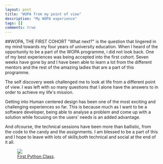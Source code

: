 ```yaml
---
layout: post
title: "WOPA from my point of view"
description: "My WOPA experience"
tags: []
comments: true
---
```

##WOPA, THE FIRST COHORT
"What next?" is the question that lingered in my mind towards my four years of university education. When I heard of the opportunity to be a part of the WOPA programme, i did not look back. One of my best experiences was being accepted into the first cohort. Seven weeks have gone by and I have been able to learn a lot from the different mentors and the rest of the amazing ladies that are a part of this programme.

The self discovery week challenged me to look at life from a different point of view. I was left with so many questions that I alone have the answers to in order to achieve my life's mission. 

Getting into Human centered design has been one of the most exciting and challenging experiences so far. This is because much as I want to be a software developer, being able to analyse a problem and come up with a solution while focusing on the users' needs is an added advantage.

And ofcourse, the technical sessions have been more than ballistic, from the code to the candy and the assignments.
I am blessed to be a part of this and I hope to leave with lots of skills;both technical and social at the end of it all.

<figure>
	<a href="http://wopaoutbox.github.io/images/IMAG0031.jpg
"><img src="http://wopaoutbox.github.io/images/emily.jpg
"></a>
	<figcaption><a href="http://wopaoutbox.github.io/images/IMAG0031.jpg
" title="The WOPA web">First Python Class</a>.</figcaption>
</figure>

 

